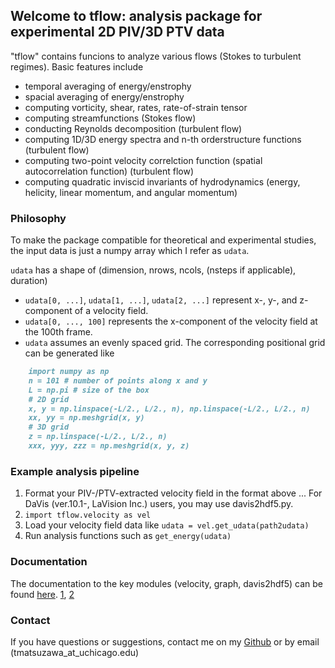 ## Welcome to tflow: analysis package for experimental 2D PIV/3D PTV data

"tflow" contains funcions to analyze various flows (Stokes to turbulent regimes). Basic features include
- temporal averaging of energy/enstrophy
- spacial averaging of energy/enstrophy
- computing vorticity, shear, rates, rate-of-strain tensor
- computing streamfunctions (Stokes flow)
- conducting Reynolds decomposition (turbulent flow)
- computing 1D/3D energy spectra and n-th orderstructure functions (turbulent flow)
- computing two-point velocity correlction function (spatial autocorrelation function) (turbulent flow)
- computing quadratic inviscid invariants of hydrodynamics (energy, helicity, linear momentum, and angular momentum)

### Philosophy
To make the package compatible for theoretical and experimental studies, the input data is just a numpy array which I refer as ```udata```.

```udata``` has a shape of (dimension, nrows, ncols, (nsteps if applicable), duration)
- ```udata[0, ...]```, ```udata[1, ...]```, ```udata[2, ...]``` represent x-, y-, and  z-component of a velocity field.
- ```udata[0, ..., 100]``` represents the x-component of the velocity field at the 100th frame. 
- ```udata``` assumes an evenly spaced grid. The corresponding positional grid can be generated like 
```markdown
    import numpy as np
    n = 101 # number of points along x and y
    L = np.pi # size of the box
    # 2D grid
    x, y = np.linspace(-L/2., L/2., n), np.linspace(-L/2., L/2., n)
    xx, yy = np.meshgrid(x, y)
    # 3D grid
    z = np.linspace(-L/2., L/2., n)
    xxx, yyy, zzz = np.meshgrid(x, y, z)
```

### Example analysis pipeline
1. Format your PIV-/PTV-extracted velocity field in the format above
... For DaVis (ver.10.1-, LaVision Inc.) users, you may use davis2hdf5.py.
2. ```import tflow.velocity as vel```
3. Load your velocity field data like ```udata = vel.get_udata(path2udata)```
4. Run analysis functions such as ```get_energy(udata)```


### Documentation
The documentation to the key modules (velocity, graph, davis2hdf5) can be found [here](https://github.com/tmatsuzawa/tflow/tree/gh-pages/docs/build/html/index.html).
[1](docs/build/html/index.html), [2](build/html/index.html)



### Contact
If you have questions or suggestions, contact me on my [Github](https://github.com/tmatsuzawa/tflow) or by email (tmatsuzawa_at_uchicago.edu)
